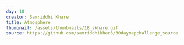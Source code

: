```yaml
---
day: 18
creator: Samriddhi Khare
title: Atmosphere
thumbnail: /assets/thumbnails/18_skhare.gif
source: https://github.com/samriddhikhar3/30daymapchallenge_source
---
```


